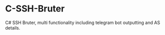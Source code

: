# C-SSH-Bruter
C# SSH Bruter, multi functionality including telegram bot outputting and AS details.
